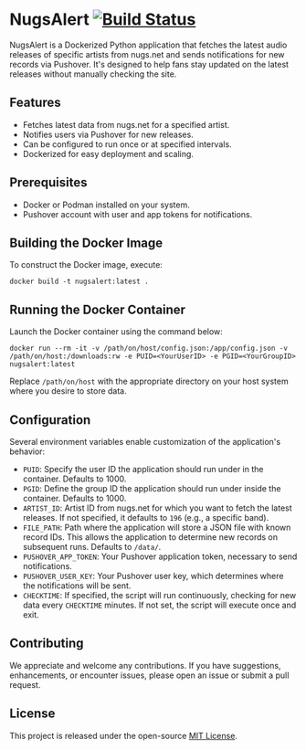# NugsAlert [![Build Status](https://drone.gitea.blubeacon.com/api/badges/vertigo235/nugsalert/status.svg)](https://drone.gitea.blubeacon.com/vertigo235/nugsalert)
NugsAlert is a Dockerized Python application that fetches the latest audio releases of specific artists from nugs.net and sends notifications for new records via Pushover. It's designed to help fans stay updated on the latest releases without manually checking the site.

## Features

- Fetches latest data from nugs.net for a specified artist.
- Notifies users via Pushover for new releases.
- Can be configured to run once or at specified intervals.
- Dockerized for easy deployment and scaling.

## Prerequisites

- Docker or Podman installed on your system.
- Pushover account with user and app tokens for notifications.

## Building the Docker Image

To construct the Docker image, execute:

```
docker build -t nugsalert:latest .
```

## Running the Docker Container

Launch the Docker container using the command below:

```
docker run --rm -it -v /path/on/host/config.json:/app/config.json -v /path/on/host:/downloads:rw -e PUID=<YourUserID> -e PGID=<YourGroupID> nugsalert:latest
```

Replace `/path/on/host` with the appropriate directory on your host system where you desire to store data.

## Configuration

Several environment variables enable customization of the application's behavior:

- `PUID`: Specify the user ID the application should run under in the container. Defaults to 1000.
- `PGID`: Define the group ID the application should run under inside the container. Defaults to 1000.
- `ARTIST_ID`: Artist ID from nugs.net for which you want to fetch the latest releases. If not specified, it defaults to `196` (e.g., a specific band).
- `FILE_PATH`: Path where the application will store a JSON file with known record IDs. This allows the application to determine new records on subsequent runs. Defaults to `/data/`.
- `PUSHOVER_APP_TOKEN`: Your Pushover application token, necessary to send notifications.
- `PUSHOVER_USER_KEY`: Your Pushover user key, which determines where the notifications will be sent.
- `CHECKTIME`: If specified, the script will run continuously, checking for new data every `CHECKTIME` minutes. If not set, the script will execute once and exit.

## Contributing

We appreciate and welcome any contributions. If you have suggestions, enhancements, or encounter issues, please open an issue or submit a pull request.

## License

This project is released under the open-source [MIT License](LICENSE).

